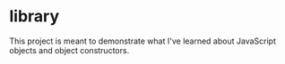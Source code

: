 # library

This project is meant to demonstrate what I've learned about JavaScript objects and object constructors.

